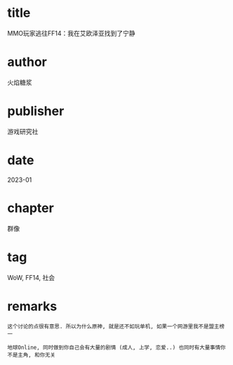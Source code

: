 # title
MMO玩家逃往FF14：我在艾欧泽亚找到了宁静

# author
火焰糖浆

# publisher
游戏研究社

# date
2023-01

# chapter
群像

# tag
WoW, FF14, 社会

# remarks
`这个讨论的点很有意思. 所以为什么原神, 就是还不如玩单机, 如果一个网游里我不是盟主榜一`

`地球Online, 同时做到你自己会有大量的剧情 (成人, 上学, 恋爱..) 也同时有大量事情你不是主角, 和你无关`
